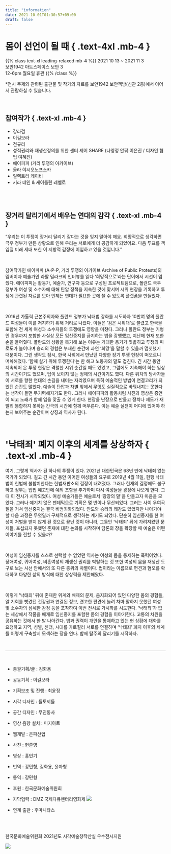 ```yaml
---
title: "information"
date: 2021-10-01T01:30:57+09:00
draft: false
---
```


# 몸이 선언이 될 때 { .text-4xl .mb-4 }

{{% class text-xl leading-relaxed mb-4 %}}
2021 10 13 ~ 2021 11 3
<br/>
보안1942 아트스페이스 보안 3
<br/>
12-6pm 월요일 휴관
{{% /class %}}

*전시 주제와 관련된 출판물 및 작가의 자료를 보안1942 보안책방(신관 2층)에서 이어서 관람하실 수 있습니다.

<br/>

## 참여작가 { .text-xl .mb-4 }

 - 강라겸
 - 이길보라
 - 전규리
 - 성적권리와 재생산정의를 위한 센터 셰어 SHARE (나영정 안팎 이은진 / 디자인 협업 여혜진)
 - 에이피피 (거리 투쟁의 아카이브)
 - 올라 야시오노프스카
 - 일렉트라 케이비
 - 키라 데인 & 케이틀린 레벨로

<br/>
<br/>

## 장거리 달리기에서 배우는 연대의 감각 { .text-xl .mb-4 }

“우리는 이 투쟁이 장거리 달리기 같다는 것을 잊지 말아야 해요. 희망적으로 생각하면 극우 정부가 만든 상황으로 인해 우리는 서로에게 더 공감하게 되었어요. 다음 투표를 책임질 미래 세대 또한 이 저항적 감정에 이입하고 있을 것입니다.”

<br/>

참여작가인 에이피피 (A-P-P, 거리 투쟁의 아카이브 Archive of Public Protests)의 멤버이자 예술가인 라팔 밀라크의 인터뷰를 읽다 ‘희망적으로’라는 단어에서 시선이 멈췄다. 에이피피는 활동가, 예술가, 연구자 등으로 구성된 프로젝트팀으로, 폴란드 극우 정부가 여성 및 소수자에 대해 탄압 정책을 지속한 것에 맞서며 시위 현장을 기록하고 투쟁에 관련된 자료를 모아 언제든 연대가 필요한 곳에 쓸 수 있도록 플랫폼을 만들었다.

<br/>

2016년 가톨릭 근본주의자와 폴란드 정부가 낙태법 강화를 시도하자 10만여 명의 폴란드 여성들이 이를 저지하기 위해 거리로 나왔다. 이들은 ‘검은 시위대'로 불렸고 한국을 포함해 전 세계 여성과 소수자들의 투쟁에도 영향을 미쳤다. 그러나 폴란드 정부는 기형인 경우까지 포함한 사실상 모든 임신중지를 금지하는 법을 강행했고, 지난해 헌재 또한 손을 들어줬다. 폴란드의 상황을 복기해 보는 이유는 거대한 용기가 짓밟히고 투쟁의 피로도가 늘어나며 승리의 경험은 부재한 순간에 과연 ‘희망’을 말할 수 있을까 멈칫했기 때문이다. 그런 생각도 잠시, 한국 사회에서 만났던 다양한 장기 투쟁 현장이 떠오르니 머쓱해졌다. ‘함께 살기 위해 투쟁한다’는 한 해고 노동자의 말도 겹친다. 긴 시간 동안 지속되어 온 투쟁 현장은 격렬한 시위 순간일 때도 있었고, 그럼에도 지속해야 하는 일상의 시간이기도 했으며, 답이 보이지 않는 정체의 시간이기도 했다. 다른 위치의 당사자들이 서로를 향한 연대의 손길을 내미는 자리였으며 특히 예술적인 방법이 연결고리가 되었던 순간도 많았다.  예술이 탄압과 차별 앞에서 무엇도 실질적으로 바꿔내지는 못한다는 생각이 들면 무기력해지기도 한다. 그러나 에이피피의 활동처럼 사진과 영상은 증언이 되고 노래가 함께 입을 맞출 수 있게 한다. 현장을 난장으로 만들고 정치나 제도가 재빨리 봉합하지 못하는 간극의 시간에 함께 머무른다. 이는 예술 실천이 어디에 있어야 하는지 보여주는 순간이며 상징과 역사가 된다.

<br/>

# '낙태죄' 폐지 이후의 세계를 상상하자  { .text-xl .mb-4 }

여기, 그렇게 역사가 된 하나의 투쟁이 있다. 2021년 대한민국은 68년 만에 낙태죄 없는 국가가 되었다. 길고 긴 시간 동안 이어진 여성들의 요구로 2019년 4월 11일, 현행 낙태법이 헌법에 불합치한다는 헌법재판소의 결정이 내려졌다. 그러나 헌재의 결정에도 불구하고 정부는 입법 예고안에 예외 조항을 추가하며 다시 여성들을 광장에 나오게 한다. 그때 이 전시가 시작되었다. 여성 예술가들은 예술로서 ‘광장의 말'을 만들고자 마음을 모았다. 그러나 예기치 않은 팬데믹으로 기획은 몇 번이나 무산되었다. 그러는 사이 우여곡절을 거쳐 임신중지는 결국 비범죄화되었다. 안도와 승리의 쾌감도 있었지만 나아가야 할 다음 과정은 무엇일까 구체적으로 생각하는 계기도 되었다. 단순히 임신중지를 한 여성이 처벌을 받지 않게 된 것으로 끝난 것이 아니라, 그동안 ‘낙태죄' 뒤에 가려져왔던 문제들, 포섭되지 못했던 존재에 대한 논의를 시작하며 담론의 장을 확장할 때 예술은 어떤 이야기를 전할 수 있을까?

<br/>

여성이 임신중지를 스스로 선택할 수 없었던 역사는 여성의 몸을 통제하는 폭력이었다. 장애여성, 퀴어여성, 비혼여성의 재생산 권리를 박탈하는 것 또한 여성의 몸을 재생산 도구로 보는 시선 안에서의 또 다른 층위의 차별이다. 법이라는 이름으로 편견과 혐오를 확대하고 다양한 삶의 방식에 대한 상상력을 제한해왔다.

<br/>

이렇게 '낙태죄' 뒤에 존재한 위계와 배제의 문제, 음지화되어 있던 다양한 몸의 경험들, 알 기회를 뺏겼던 건강권과 연결된 정보, 견고한 편견에 눌려 차마 말하지 못했던 여성 및 소수자의 섬세한 감정 등을 포착하여 이번 전시로 가시화를 시도한다. ‘낙태죄'가 없는 세상에서 작품을 매개로 임신중지를 포함한 몸의 경험을 이야기한다. 고통의 차원을 공유하는 것에서 한 발 나아간다. 법과 권력이 개인을 통제하고 있는 현 상황에 대화를 요청하고 지역, 성별, 젠더, 시대를 가로질러 서로를 연결하며 ‘낙태죄’ 폐지 이후의 세계를 어떻게 구축할지 모색하는 장을 연다. 함께 탈주의 달리기를 시작하자.

<br/>

----
<br/>

 - 총괄기획/글 : 김화용
 - 공동기획 : 이길보라

 - 기획보조 및 진행 : 최윤정
 - 시각 디자인 : 들토끼들
 - 공간 디자인 : 무진동사

 - 영상 음향 설치 : 미지아트
 - 웹개발 : 은파산업
 - 사진 : 현준영
 - 영상 : 홍민기
 - 번역 : 강민형, 김화용, 윤자형
 - 통역 : 강민형

 - 후원 : 한국문화예술위원회
 - 자막협력 : DMZ 국제다큐멘터리영화제
   <img class="ml-16 h-10" src="/images/dmzdocs.png"> 
 - 연계 출판 : 후마니타스

<br/>
<br/>

한국문화예술위원회 2021년도 시각예술창작산실 우수전시지원

<img class="h-16" src="/images/arko.png">

